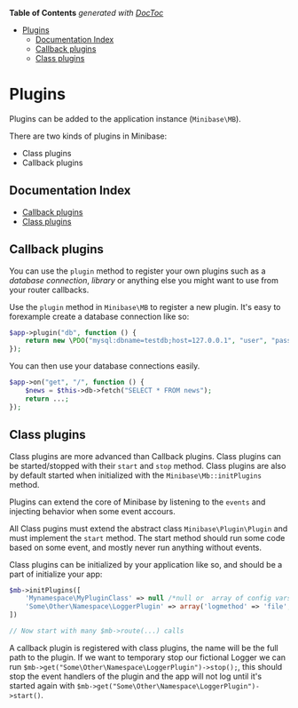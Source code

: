 **Table of Contents**  *generated with [DocToc](http://doctoc.herokuapp.com/)*

- [Plugins](#plugins)
	- [Documentation Index](#documentation-index)
	- [Callback plugins](#callback-plugins)
	- [Class plugins](#class-plugins)

# Plugins

Plugins can be added to the application instance (`Minibase\MB`). 

There are two kinds of plugins in Minibase:

- Class plugins
- Callback plugins



## Documentation Index

* [Callback plugins](#callback-plugins)
* [Class plugins](#class-plugins)



## Callback plugins

You can use the `plugin` method to register your own plugins such as a *database connection*, *library* or anything else you might want to use from your router callbacks.

Use the `plugin` method in `Minibase\MB` to register a new plugin. It's easy to forexample create a database connection like so:


```php
$app->plugin("db", function () {
	return new \PDO("mysql:dbname=testdb;host=127.0.0.1", "user", "password");
});
```

You can then use your database connections easily. 


```php
$app->on("get", "/", function () {
	$news = $this->db->fetch("SELECT * FROM news");
	return ...;
});
```

## Class plugins

Class plugins are more advanced than Callback plugins. Class plugins can be started/stopped with their `start` and `stop` method. Class plugins are also by default started when initialized with the `Minibase\Mb::initPlugins` method.

Plugins can extend the core of Minibase by listening to the `events` and injecting behavior when some event accours.

All Class pugins must extend the abstract class `Minibase\Plugin\Plugin` and must implement the `start` method. The start method should run some code based on some event, and mostly never run anything without events. 


Class plugins can be initialized by your application like so, and should be a part of initialize your app:

```php
$mb->initPlugins([
	'Mynamespace\MyPluginClass' => null /*null or  array of config vars for this plugin */,
	'Some\Other\Namespace\LoggerPlugin' => array('logmethod' => 'file', 'dir' => __DIR__ . '/logs'),
])

// Now start with many $mb->route(...) calls 
```

A callback plugin is registered with class plugins, the name will be the full path to the plugin. If we want to temporary stop our fictional Logger we can run `$mb->get("Some\Other\Namespace\LoggerPlugin")->stop();`, this should stop the event handlers of the plugin and the app will not log until it's started again with `$mb->get("Some\Other\Namespace\LoggerPlugin")->start()`.




